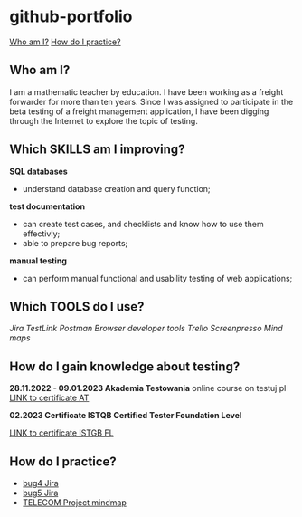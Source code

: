 # github-portfolio 
[Who am I?](#who-am-i?/READ.md)
[How do I practice?](#how-do-i-practice?/READ.md)
## Who am I?
I am a mathematic teacher by education. I have been working as a freight forwarder for more than ten years. Since I was assigned to participate in the beta testing of a freight management application, I have been digging through the Internet to explore the topic of testing.

## Which SKILLS am I improving?
__SQL databases__
  * understand database creation and query function;

__test documentation__
  * can create test cases, and checklists and know how to use them effectivly;
  * able to prepare bug reports;

__manual testing__
  * can perform manual functional and usability testing of web applications;

## Which TOOLS do I use?
 _Jira_
 _TestLink_
 _Postman_
 _Browser developer tools_
 _Trello_
 _Screenpresso_
 _Mind maps_

## How do I gain knowledge about testing?
__28.11.2022 - 09.01.2023 Akademia Testowania__ 
online course on testuj.pl [LINK to certificate AT](https://github.com/EwaWandaMal/github-portfolio/files/11708942/certificate.AT.link.pdf)


__02.2023 Certificate ISTQB Certified Tester Foundation Level__

[LINK to certificate ISTGB FL](https://github.com/EwaWandaMal/github-portfolio/files/11709062/certificate.ISTGB.FL.link.pdf)



## How do I practice?
  * [bug4 Jira](https://github.com/EwaWandaMal/github-portfolio/files/11709765/bug4.Jira.pdf)
  * [bug5 Jira](https://github.com/EwaWandaMal/github-portfolio/files/11709840/bug5.Jira.pdf)
  * [TELECOM Project mindmap](https://github.com/EwaWandaMal/github-portfolio/files/11709756/TELECOM.Project.mindmap.pdf)
  
